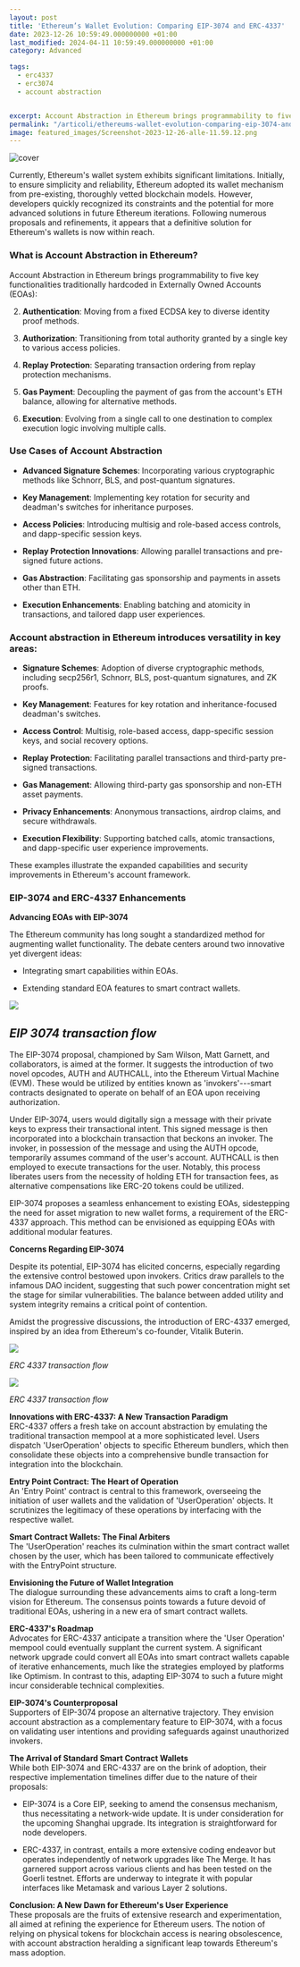 ```yaml
---
layout: post
title: 'Ethereum’s Wallet Evolution: Comparing EIP-3074 and ERC-4337'
date: 2023-12-26 10:59:49.000000000 +01:00
last_modified: 2024-04-11 10:59:49.000000000 +01:00
category: Advanced

tags:
  - erc4337
  - erc3074
  - account abstraction


excerpt: Account Abstraction in Ethereum brings programmability to five key functionalities traditionally hardcoded in Externally Owned Accounts. Here a comparison among the two standards EIP 3074 and EIP 4337.
permalink: "/articoli/ethereums-wallet-evolution-comparing-eip-3074-and-erc-4337/"
image: featured_images/Screenshot-2023-12-26-alle-11.59.12.png
---
```



![cover](/featured_images/Screenshot-2023-12-26-alle-11.59.12.png)

Currently, Ethereum's wallet system exhibits significant limitations. Initially, to ensure simplicity and reliability, Ethereum adopted its wallet mechanism from pre-existing, thoroughly vetted blockchain models. However, developers quickly recognized its constraints and the potential for more advanced solutions in future Ethereum iterations. Following numerous proposals and refinements, it appears that a definitive solution for Ethereum's wallets is now within reach.

### What is Account Abstraction in Ethereum?

Account Abstraction in Ethereum brings programmability to five key functionalities traditionally hardcoded in Externally Owned Accounts (EOAs):

2.  **Authentication**: Moving from a fixed ECDSA key to diverse identity proof methods.

5.  **Authorization**: Transitioning from total authority granted by a single key to various access policies.

8.  **Replay Protection**: Separating transaction ordering from replay protection mechanisms.

11. **Gas Payment**: Decoupling the payment of gas from the account's ETH balance, allowing for alternative methods.

14. **Execution**: Evolving from a single call to one destination to complex execution logic involving multiple calls.

### Use Cases of Account Abstraction

-   **Advanced Signature Schemes**: Incorporating various cryptographic methods like Schnorr, BLS, and post-quantum signatures.

-   **Key Management**: Implementing key rotation for security and deadman's switches for inheritance purposes.

-   **Access Policies**: Introducing multisig and role-based access controls, and dapp-specific session keys.

-   **Replay Protection Innovations**: Allowing parallel transactions and pre-signed future actions.

-   **Gas Abstraction**: Facilitating gas sponsorship and payments in assets other than ETH.

-   **Execution Enhancements**: Enabling batching and atomicity in transactions, and tailored dapp user experiences.

### Account abstraction in Ethereum introduces versatility in key areas:

-   **Signature Schemes**: Adoption of diverse cryptographic methods, including secp256r1, Schnorr, BLS, post-quantum signatures, and ZK proofs.

-   **Key Management**: Features for key rotation and inheritance-focused deadman's switches.

-   **Access Control**: Multisig, role-based access, dapp-specific session keys, and social recovery options.

-   **Replay Protection**: Facilitating parallel transactions and third-party pre-signed transactions.

-   **Gas Management**: Allowing third-party gas sponsorship and non-ETH asset payments.

-   **Privacy Enhancements**: Anonymous transactions, airdrop claims, and secure withdrawals.

-   **Execution Flexibility**: Supporting batched calls, atomic transactions, and dapp-specific user experience improvements.

These examples illustrate the expanded capabilities and security improvements in Ethereum's account framework.

### EIP-3074 and ERC-4337 Enhancements

**Advancing EOAs with EIP-3074**

The Ethereum community has long sought a standardized method for augmenting wallet functionality. The debate centers around two innovative yet divergent ideas:

-   Integrating smart capabilities within EOAs.

-   Extending standard EOA features to smart contract wallets.

![](/assets/2023/12/image-5.png)



*EIP 3074 transaction flow*
---------------------------

The EIP-3074 proposal, championed by Sam Wilson, Matt Garnett, and collaborators, is aimed at the former. It suggests the introduction of two novel opcodes, AUTH and AUTHCALL, into the Ethereum Virtual Machine (EVM). These would be utilized by entities known as 'invokers'---smart contracts designated to operate on behalf of an EOA upon receiving authorization.

Under EIP-3074, users would digitally sign a message with their private keys to express their transactional intent. This signed message is then incorporated into a blockchain transaction that beckons an invoker. The invoker, in possession of the message and using the AUTH opcode, temporarily assumes command of the user's account. AUTHCALL is then employed to execute transactions for the user. Notably, this process liberates users from the necessity of holding ETH for transaction fees, as alternative compensations like ERC-20 tokens could be utilized.

EIP-3074 proposes a seamless enhancement to existing EOAs, sidestepping the need for asset migration to new wallet forms, a requirement of the ERC-4337 approach. This method can be envisioned as equipping EOAs with additional modular features.

**Concerns Regarding EIP-3074**

Despite its potential, EIP-3074 has elicited concerns, especially regarding the extensive control bestowed upon invokers. Critics draw parallels to the infamous DAO incident, suggesting that such power concentration might set the stage for similar vulnerabilities. The balance between added utility and system integrity remains a critical point of contention.

Amidst the progressive discussions, the introduction of ERC-4337 emerged, inspired by an idea from Ethereum's co-founder, Vitalik Buterin.



![](/assets/2023/12/image-3.png)



*ERC 4337 transaction flow*


![](/assets/2023/12/image-4.png)

*ERC 4337 transaction flow*

**Innovations with ERC-4337: A New Transaction Paradigm**\
ERC-4337 offers a fresh take on account abstraction by emulating the traditional transaction mempool at a more sophisticated level. Users dispatch 'UserOperation' objects to specific Ethereum bundlers, which then consolidate these objects into a comprehensive bundle transaction for integration into the blockchain.

**Entry Point Contract: The Heart of Operation**\
An 'Entry Point' contract is central to this framework, overseeing the initiation of user wallets and the validation of 'UserOperation' objects. It scrutinizes the legitimacy of these operations by interfacing with the respective wallet.

**Smart Contract Wallets: The Final Arbiters**\
The 'UserOperation' reaches its culmination within the smart contract wallet chosen by the user, which has been tailored to communicate effectively with the EntryPoint structure.

**Envisioning the Future of Wallet Integration**\
The dialogue surrounding these advancements aims to craft a long-term vision for Ethereum. The consensus points towards a future devoid of traditional EOAs, ushering in a new era of smart contract wallets.

**ERC-4337's Roadmap**\
Advocates for ERC-4337 anticipate a transition where the 'User Operation' mempool could eventually supplant the current system. A significant network upgrade could convert all EOAs into smart contract wallets capable of iterative enhancements, much like the strategies employed by platforms like Optimism. In contrast to this, adapting EIP-3074 to such a future might incur considerable technical complexities.

**EIP-3074's Counterproposal**\
Supporters of EIP-3074 propose an alternative trajectory. They envision account abstraction as a complementary feature to EIP-3074, with a focus on validating user intentions and providing safeguards against unauthorized invokers.

**The Arrival of Standard Smart Contract Wallets**\
While both EIP-3074 and ERC-4337 are on the brink of adoption, their respective implementation timelines differ due to the nature of their proposals:

-   EIP-3074 is a Core EIP, seeking to amend the consensus mechanism, thus necessitating a network-wide update. It is under consideration for the upcoming Shanghai upgrade. Its integration is straightforward for node developers.

-   ERC-4337, in contrast, entails a more extensive coding endeavor but operates independently of network upgrades like The Merge. It has garnered support across various clients and has been tested on the Goerli testnet. Efforts are underway to integrate it with popular interfaces like Metamask and various Layer 2 solutions.

**Conclusion: A New Dawn for Ethereum's User Experience**\
These proposals are the fruits of extensive research and experimentation, all aimed at refining the experience for Ethereum users. The notion of relying on physical tokens for blockchain access is nearing obsolescence, with account abstraction heralding a significant leap towards Ethereum's mass adoption.
